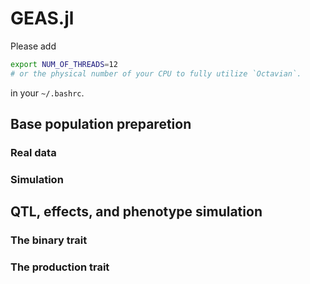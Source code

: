 # GEAS.jl

Please add
```bash
export NUM_OF_THREADS=12
# or the physical number of your CPU to fully utilize `Octavian`.
```
in your `~/.bashrc`.

## Base population preparetion
### Real data
### Simulation

## QTL, effects, and phenotype simulation
### The binary trait
### The production trait



